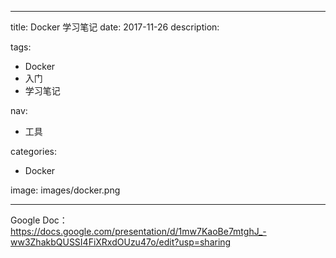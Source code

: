 ----
title: Docker 学习笔记
date: 2017-11-26
description: 

tags:
- Docker
- 入门
- 学习笔记

nav:
- 工具

categories:
- Docker

image: images/docker.png

----
Google Doc：
https://docs.google.com/presentation/d/1mw7KaoBe7mtghJ_-ww3ZhakbQUSSI4FiXRxdOUzu47o/edit?usp=sharing
